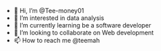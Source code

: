 - 👋 Hi, I’m @Tee-money01
- 👀 I’m interested in data analysis
- 🌱 I’m currently learning be a software developer
- 💞️ I’m looking to collaborate on Web development
- 📫 How to reach me @teemah

<!---
Tee-money01/Tee-money01 is a ✨ special ✨ repository because its `README.md` (this file) appears on your GitHub profile.
You can click the Preview link to take a look at your changes.
--->

